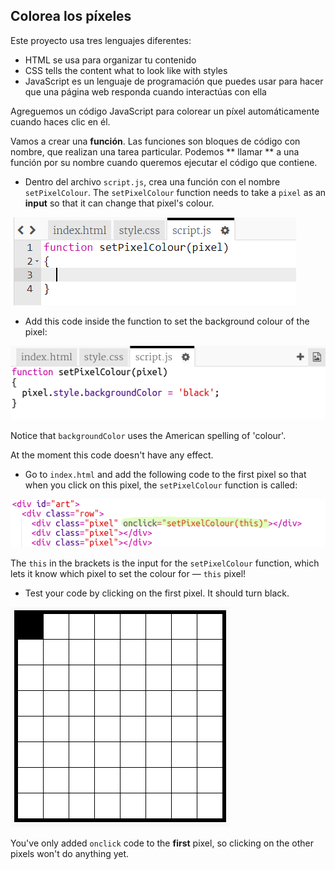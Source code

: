## Colorea los píxeles

Este proyecto usa tres lenguajes diferentes:

+ HTML se usa para organizar tu contenido
+ CSS tells the content what to look like with styles
+ JavaScript es un lenguaje de programación que puedes usar para hacer que una página web responda cuando interactúas con ella

Agreguemos un código JavaScript para colorear un píxel automáticamente cuando haces clic en él.

Vamos a crear una **función**. Las funciones son bloques de código con nombre, que realizan una tarea particular. Podemos ** llamar ** a una función por su nombre cuando queremos ejecutar el código que contiene.

+ Dentro del archivo `script.js`, crea una función con el nombre `setPixelColour`. The `setPixelColour` function needs to take a `pixel` as an **input** so that it can change that pixel's colour.

![Create function](images/create-function.png)

+ Add this code inside the function to set the background colour of the pixel:

![screenshot](images/pixel-art-set-pixel-colour.png)

Notice that `backgroundColor` uses the American spelling of 'colour'.

At the moment this code doesn't have any effect.

+ Go to `index.html` and add the following code to the first pixel so that when you click on this pixel, the `setPixelColour` function is called:

![screenshot](images/pixel-art-onclick.png)

The `this` in the brackets is the input for the `setPixelColour` function, which lets it know which pixel to set the colour for — `this` pixel!

+ Test your code by clicking on the first pixel. It should turn black.

![screenshot](images/pixel-art-black.png)

You've only added `onclick` code to the **first** pixel, so clicking on the other pixels won't do anything yet.